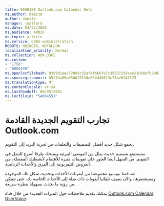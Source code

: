 ```yaml
---
title: 9000198 Outlook.com Calendar Beta
ms.author: daeite
author: daeite
manager: joallard
ms.date: 04/21/2020
ms.audience: Admin
ms.topic: article
ms.service: o365-administration
ROBOTS: NOINDEX, NOFOLLOW
localization_priority: Normal
ms.collection: Adm_O365
ms.custom:
- "1758"
- "9000198"
ms.openlocfilehash: 0399d1eac720d9c92afef666fa7c3563725daee21b88afb29d2d3abdb1501b58
ms.sourcegitcommit: b5f7da89a650d2915dc652449623c78be6247175
ms.translationtype: MT
ms.contentlocale: ar-SA
ms.lasthandoff: 08/05/2021
ms.locfileid: "54064551"
---
```

# <a name="new-calendar-experiences-coming-to-outlookcom"></a>تجارب التقويم الجديدة القادمة Outlook.com

يجمع شكل جديد أفضل التصميمات والتعلمات من تجربة البريد إلى التقويم.

ستستمتع بتصميم حديث يقلل من الفوضى المرئية ويمنحك طرقا أسرع للتنقل في التقويم. من السهل أيضا العثور على تقويمات مثيرة للاهتمام لأنشطتك المفضلة، من العروض التلفزيونية إلى الفرق والأحداث الرياضية.

لقد قمنا بتوسيع مجموعتنا من أيقونات الأحداث وتحديث شكل تلك الموجودة ومستشعرها، والآن نضيف تلقائيا أيقونات ذات صلة إلى الأحداث الخاصة بك، حتى تتمكن من رؤية ما يحدث بسهولة بنظرة سريعة.

يمكنك تقديم ملاحظات حول الميزات الجديدة من خلال قناة [Outlook.com Calendar UserVoice](https://go.microsoft.com/fwlink/?linkid=2103075).